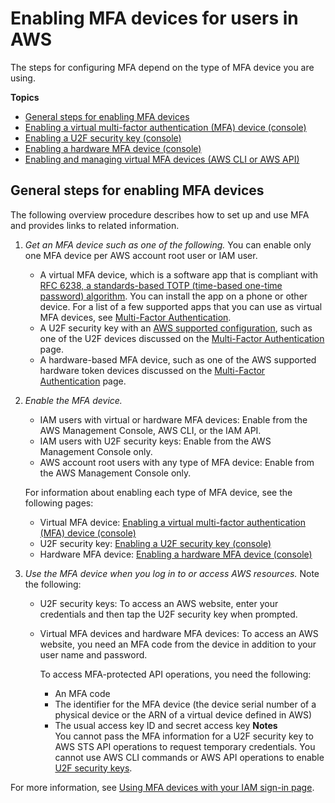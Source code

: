 # Enabling MFA devices for users in AWS<a name="id_credentials_mfa_enable"></a>

The steps for configuring MFA depend on the type of MFA device you are using\.

**Topics**
+ [General steps for enabling MFA devices](#id_credentials_mfa_enable-overview)
+ [Enabling a virtual multi\-factor authentication \(MFA\) device \(console\)](id_credentials_mfa_enable_virtual.md)
+ [Enabling a U2F security key \(console\)](id_credentials_mfa_enable_u2f.md)
+ [Enabling a hardware MFA device \(console\)](id_credentials_mfa_enable_physical.md)
+ [Enabling and managing virtual MFA devices \(AWS CLI or AWS API\)](id_credentials_mfa_enable_cliapi.md)

## General steps for enabling MFA devices<a name="id_credentials_mfa_enable-overview"></a>

The following overview procedure describes how to set up and use MFA and provides links to related information\.

1. *Get an MFA device such as one of the following\.* You can enable only one MFA device per AWS account root user or IAM user\.
   + A virtual MFA device, which is a software app that is compliant with [RFC 6238, a standards\-based TOTP \(time\-based one\-time password\) algorithm](https://datatracker.ietf.org/doc/html/rfc6238)\. You can install the app on a phone or other device\. For a list of a few supported apps that you can use as virtual MFA devices, see [Multi\-Factor Authentication](http://aws.amazon.com/iam/details/mfa/)\.
   + A U2F security key with an [AWS supported configuration](id_credentials_mfa_u2f_supported_configurations.md), such as one of the U2F devices discussed on the [Multi\-Factor Authentication](http://aws.amazon.com/iam/details/mfa/) page\.
   + A hardware\-based MFA device, such as one of the AWS supported hardware token devices discussed on the [Multi\-Factor Authentication](http://aws.amazon.com/iam/details/mfa/) page\.

1. *Enable the MFA device\.* 
   + IAM users with virtual or hardware MFA devices: Enable from the AWS Management Console, AWS CLI, or the IAM API\.
   + IAM users with U2F security keys: Enable from the AWS Management Console only\.
   + AWS account root users with any type of MFA device: Enable from the AWS Management Console only\.

   For information about enabling each type of MFA device, see the following pages:
   + Virtual MFA device: [Enabling a virtual multi\-factor authentication \(MFA\) device \(console\)](id_credentials_mfa_enable_virtual.md)
   + U2F security key: [Enabling a U2F security key \(console\)](id_credentials_mfa_enable_u2f.md) 
   + Hardware MFA device: [Enabling a hardware MFA device \(console\)](id_credentials_mfa_enable_physical.md)

1. *Use the MFA device when you log in to or access AWS resources\.* Note the following:
   + U2F security keys: To access an AWS website, enter your credentials and then tap the U2F security key when prompted\.
   + Virtual MFA devices and hardware MFA devices: To access an AWS website, you need an MFA code from the device in addition to your user name and password\. 

     To access MFA\-protected API operations, you need the following:
     + An MFA code
     + The identifier for the MFA device \(the device serial number of a physical device or the ARN of a virtual device defined in AWS\)
     + The usual access key ID and secret access key
**Notes**  
You cannot pass the MFA information for a U2F security key to AWS STS API operations to request temporary credentials\.
You cannot use AWS CLI commands or AWS API operations to enable [U2F security keys](id_credentials_mfa_enable_u2f.md)\.

For more information, see [Using MFA devices with your IAM sign\-in page](console_sign-in-mfa.md)\. 